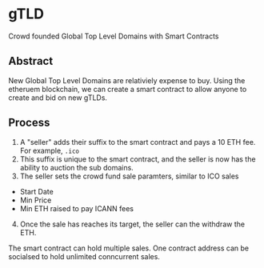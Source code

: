 # gTLD
Crowd founded Global Top Level Domains with Smart Contracts

## Abstract

New Global Top Level Domains are relativiely expense to buy.  Using the etheruem blockchain, we can create a smart contract to allow anyone to create and bid on new gTLDs.

## Process

1.  A "seller" adds their suffix to the smart contract and pays a 10 ETH fee.  For example, `.ico`
2.  This suffix is unique to the smart contract, and the seller is now has the ability to auction the sub domains.
3.  The seller sets the crowd fund sale paramters, similar to ICO sales

- Start Date
- Min Price
- Min ETH raised to pay ICANN fees

4.  Once the sale has reaches its target, the seller can the withdraw the ETH.

The smart contract can hold multiple sales.  One contract address can be socialsed to hold unlimited conncurrent sales.
